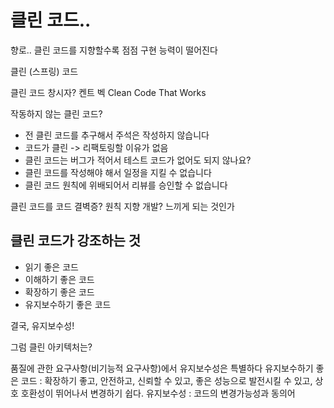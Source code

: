 # 클린 코드..

향로..
클린 코드를 지향할수록 점점 구현 능력이 떨어진다

클린 (스프링) 코드

클린 코드 창시자?
켄트 벡
Clean Code That Works

작동하지 않는 클린 코드?

- 전 클린 코드를 추구해서 주석은 작성하지 않습니다
- 코드가 클린 -> 리팩토링할 이유가 없음
- 클린 코드는 버그가 적어서 테스트 코드가 없어도 되지 않나요?
- 클린 코드를 작성해야 해서 일정을 지킬 수 없습니다
- 클린 코드 원칙에 위배되어서 리뷰를 승인할 수 없습니다

클린 코드를 코드 결벽증? 원칙 지향 개발? 느끼게 되는 것인가

## 클린 코드가 강조하는 것

- 읽기 좋은 코드
- 이해하기 좋은 코드
- 확장하기 좋은 코드
- 유지보수하기 좋은 코드

결국, 유지보수성!

그럼 클린 아키텍처는?

품질에 관한 요구사항(비기능적 요구사항)에서 유지보수성은 특별하다
유지보수하기 좋은 코드 : 확장하기 좋고, 안전하고, 신뢰할 수 있고, 좋은 성능으로 발전시킬 수 있고, 상호 호환성이 뛰어나서 변경하기 쉽다.
유지보수성 : 코드의 변경가능성과 동의어
